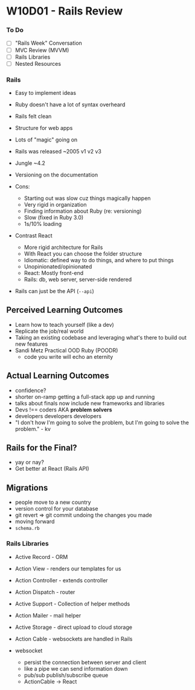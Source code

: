 # W10D01 - Rails Review

### To Do
- [ ] "Rails Week" Conversation
- [ ] MVC Review (MVVM)
- [ ] Rails Libraries
- [ ] Nested Resources

### Rails
- Easy to implement ideas
- Ruby doesn't have a lot of syntax overheard
- Rails felt clean
- Structure for web apps
- Lots of "magic" going on
- Rails was released ~2005 v1 v2 v3
- Jungle ~4.2
- Versioning on the documentation

- Cons:
  - Starting out was slow cuz things magically happen
  - Very rigid in organization
  - Finding information about Ruby (re: versioning)
  - Slow (fixed in Ruby 3.0)
  - 1s/10% loading

- Contrast React
  - More rigid architecture for Rails
  - With React you can choose the folder structure
  - Idiomatic: defined way to do things, and where to put things
  - Unopinionated/opinionated
  - React: Mostly front-end
  - Rails: db, web server, server-side rendered

- Rails can just be the API (`--api`)

## Perceived Learning Outcomes
- Learn how to teach yourself (like a dev)
- Replicate the job/real world
- Taking an existing codebase and leveraging what's there to build out new features
- Sandi Metz Practical OOD Ruby (POODR)
  - code you write will echo an eternity

## Actual Learning Outcomes
- confidence?
- shorter on-ramp getting a full-stack app up and running
- talks about finals now include new frameworks and libraries
- Devs !== coders AKA **problem solvers**
- developers developers developers
- "I don't how I'm going to solve the problem, but I'm going to solve the problem." - kv

## Rails for the Final?
- yay or nay?
- Get better at React (Rails API)

## Migrations
- people move to a new country
- version control for your database
- git revert => git commit undoing the changes you made
- moving forward
- `schema.rb`

### Rails Libraries
- Active Record - ORM
- Action View - renders our templates for us
- Action Controller - extends controller
- Action Dispatch - router
- Active Support - Collection of helper methods
- Action Mailer - mail helper
- Active Storage - direct upload to cloud storage
- Action Cable - websockets are handled in Rails

- websocket
  - persist the connection between server and client
  - like a pipe we can send information down
  - pub/sub publish/subscribe queue
  - ActionCable -> React













##
